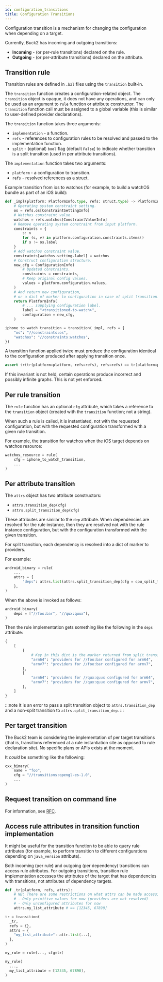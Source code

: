 ```yaml
---
id: configuration_transitions
title: Configuration Transitions
---
```


Configuration transition is a mechanism for changing the configuration when depending on a target.

Currently, Buck2 has incoming and outgoing transitions:

* **Incoming** - (or per-rule transitions) declared on the rule.
* **Outgoing** - (or per-attribute transitions) declared on the attribute.

## Transition rule

Transition rules are defined in `.bzl` files using the `transition` built-in.

The `transition` function creates a configuration-related object.
The `transition` object is opaque, it does not have any operations, and can only be used as an argument to `rule` function or attribute constructor.
The `transition` function call must be assigned to a global variable (this is similar to user-defined provider declarations).

The `transition` function takes three arguments:

* `implementation` - a function.
* `refs` - references to configuration rules to be resolved and passed to the implementation function.
* `split` - (optional) `bool` flag (default `False`) to indicate whether transition is a split transition (used in per attribute transitions).

The `implementation` function takes two arguments:

* `platform` - a configuration to transition.
* `refs` - resolved references as a struct.

Example transition from ios to watchos (for example, to build a watchOS bundle as part of an iOS build):

```python
def _impl(platform: PlatformInfo.type, refs: struct.type) -> PlatformInfo.type:
    # Operating system constraint setting.
    os = refs.os[ConstraintSettingInfo]
    # Watchos constraint value.
    watchos = refs.watchos[ConstraintValueInfo]
    # Remove operating system constraint from input platform.
    constraints = {
        s: v
        for (s, v) in platform.configuration.constraints.items()
        if s != os.label
    }
    # Add watchos constraint value.
    constraints[watchos.setting.label] = watchos
    # Construct configuration structure.
    new_cfg = ConfigurationInfo(
        # Updated constraints.
        constraints = constraints,
        # Keep original config values.
        values = platform.configuration.values,
    )
    # And return new configuration,
    # or a dict of marker to configuration in case of split transition.
    return PlatformInfo(
        # ... supplying configuration label.
        label = "<transitioned-to-watch>",
        configuration = new_cfg,
    )

iphone_to_watch_transition = transition(_impl, refs = {
    "os": "//constraints:os",
    "watchos": "//constraints:watchos",
})
```

A transition function applied twice must produce the configuration identical to the configuration produced after applying transition once.

```python
assert tr(tr(platform=platform, refs=refs), refs=refs) == tr(platform=platform, refs=refs)
```

If this invariant is not held, certain operations produce incorrect and possibly infinite graphs. This is not yet enforced.

## Per rule transition

The `rule` function has an optional `cfg` attribute, which takes a reference to the `transition` object (created with the `transition` function; not a string).

When such a rule is called, it is instantiated, not with the requested configuration, but with the requested configuration transformed with a given rule transition.

For example, the transition for watchos when the iOS target depends on watchos resource:

```python
watchos_resource = rule(
    cfg = iphone_to_watch_transition,
    ...
)
```

## Per attribute transition

The `attrs` object has two attribute constructors:

* `attrs.transition_dep(cfg)`
* `attrs.split_transition_dep(cfg)`

These attributes are similar to the `dep` attribute. When dependencies are resolved for the rule instance, then they are resolved not with the rule instance configuration,
but with the configuration transformed with the given transition.

For split transition, each dependency is resolved into a dict of marker to providers.

For example:

```python
android_binary = rule(
    ...
    attrs = {
        "deps": attrs.list(attrs.split_transition_dep(cfg = cpu_split_transition), default = []),
    },
)
```

When the above is invoked as follows:

```python
android_binary(
    deps = ["//foo:bar", "//qux:quux"],
)
```

Then the rule implementation gets something like the following in the `deps` attribute:

```python
{
    [
        {
            # Key in this dict is the marker returned from split transition impl function.
            "arm64": "providers for //foo:bar configured for arm64",
            "armv7": "providers for //foo:bar configured for armv7",
        },
        {
            "arm64": "providers for //qux:quux configured for arm64",
            "armv7": "providers for //qux:quux configured for armv7",
        },
    ]
}
```

:::note
It is an error to pass a split transition object to `attrs.transition_dep` and a non-split transition to `attrs.split_transition_dep`.
:::

## Per target transition

The Buck2 team is considering the implementation of per target transitions (that is, transitions referenced at a rule instantiation site as opposed to rule declaration site).
No specific plans or APIs exists at the moment.

It *could* be something like the following:

```python
cxx_binary(
    name = "foo",
    cfg = "//transitions:opengl-es-1.0",
    ...
)
```

## Request transition on command line

For information, see [RFC](../rfcs/drafts/configuration-at-syntax.md).

## Access rule attributes in transition function implementation

It might be useful for the transition function to be able to query rule attributes (for example, to perform transition to different configurations depending on `java_version` attribute).

Both incoming (per rule) and outgoing (per dependency) transitions can access rule attributes. For outgoing transitions, transition rule implementation accesses the attributes of the target that has dependencies with transitions, not attributes of dependency targets.

```python
def _tr(platform, refs, attrs):
    # NB: There are some restrictions on what attrs can be made accessible:
    # - Only primitive values for now (providers are not resolved)
    # - Only unconfigured attributes for now
    attrs.my_list_attribute # == [12345, 67890]

tr = transition(
  _tr,
  refs = {},
  attrs = {
    "my_list_attribute": attr.list(...),
  },
)

my_rule = rule(..., cfg=tr)

my_rule(
  ...,
  my_list_attribute = [12345, 67890],
)
```
